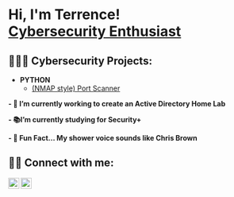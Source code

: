 <h1>Hi, I'm Terrence! <br/><a href="https://github.com/terrencewoodard">Cybersecurity Enthusiast </a> <a href="https://www.linkedin.com/in/terrencewoodard/"></a></h1>

<h2>👨🏾‍💻 Cybersecurity Projects:</h2>

- <b>PYTHON</b>
  - [(NMAP style) Port Scanner](https://github.com/TerrenceWoodard/PythonPortScanner.git)
  
<b>- 🔭 I’m currently working to create an Active Directory Home Lab <b>
  
<b>- 📚I’m currently studying for Security+ <b>
  
<b>- 🤪 Fun Fact... My shower voice sounds like Chris Brown <b>


<h2> 🤳🏾 Connect with me:</h2>

[<img align="left" alt="TerrenceWoodard | Twitter" width="22px" src="https://cdn.jsdelivr.net/npm/simple-icons@v3/icons/twitter.svg" />][twitter]
[<img align="left" alt="TerrenceWoodard | LinkedIn" width="22px" src="https://cdn.jsdelivr.net/npm/simple-icons@v3/icons/linkedin.svg" />][linkedin]

[twitter]: https://twitter.com/cyberterrence
[linkedin]: https://linkedin.com/in/terrencewoodard



<!--
**TerrenceWoodard** is a ✨ _special_ ✨ repository because its `README.md` (this file) appears on your GitHub profile.

Here are some ideas to get you started:

- 🔭 I’m currently working on ... 
- 🌱 I’m currently learning ...
- 👯 I’m looking to collaborate on ...
- 🤔 I’m looking for help with ...
- 💬 Ask me about ...
- 📫 How to reach me: ...
- 😄 Pronouns: ...
- ⚡ Fun fact: ...
-->
